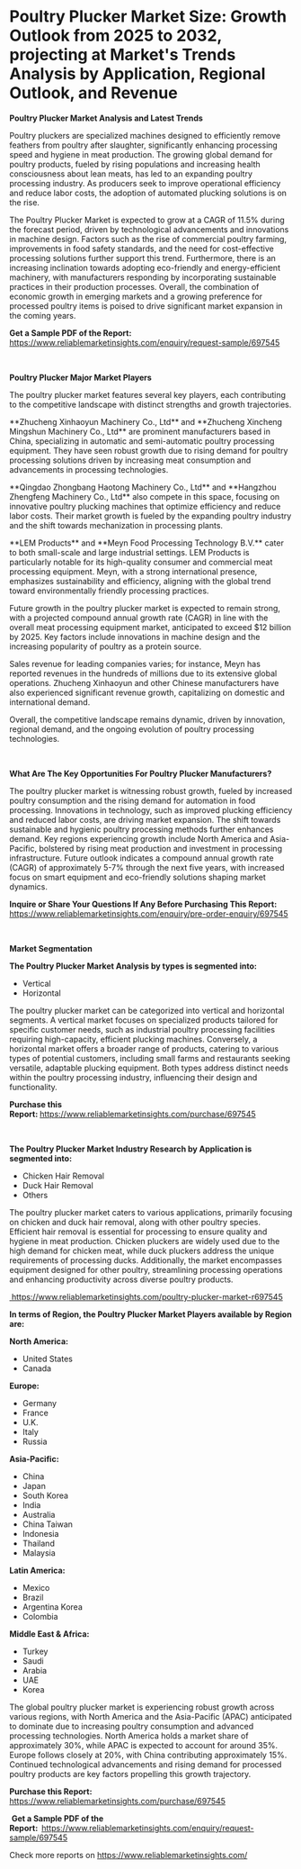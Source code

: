 <p><h1>Poultry Plucker Market Size: Growth Outlook from 2025 to 2032, projecting at Market's Trends Analysis by Application, Regional Outlook, and Revenue</h1></p><p><strong>Poultry Plucker Market Analysis and Latest Trends</strong></p>
<p><p>Poultry pluckers are specialized machines designed to efficiently remove feathers from poultry after slaughter, significantly enhancing processing speed and hygiene in meat production. The growing global demand for poultry products, fueled by rising populations and increasing health consciousness about lean meats, has led to an expanding poultry processing industry. As producers seek to improve operational efficiency and reduce labor costs, the adoption of automated plucking solutions is on the rise.</p><p>The Poultry Plucker Market is expected to grow at a CAGR of 11.5% during the forecast period, driven by technological advancements and innovations in machine design. Factors such as the rise of commercial poultry farming, improvements in food safety standards, and the need for cost-effective processing solutions further support this trend. Furthermore, there is an increasing inclination towards adopting eco-friendly and energy-efficient machinery, with manufacturers responding by incorporating sustainable practices in their production processes. Overall, the combination of economic growth in emerging markets and a growing preference for processed poultry items is poised to drive significant market expansion in the coming years.</p></p>
<p><strong>Get a Sample PDF of the Report:&nbsp;</strong> <a href="https://www.reliablemarketinsights.com/enquiry/request-sample/697545?utm_campaign=2013&utm_medium=2&utm_source=Github&utm_content=ia&utm_term=17022025&utm_id=poultry-plucker">https://www.reliablemarketinsights.com/enquiry/request-sample/697545</a></p>
<p>&nbsp;</p>
<p><strong>Poultry Plucker Major Market Players</strong></p>
<p><p>The poultry plucker market features several key players, each contributing to the competitive landscape with distinct strengths and growth trajectories. </p><p>**Zhucheng Xinhaoyun Machinery Co., Ltd** and **Zhucheng Xincheng Mingshun Machinery Co., Ltd** are prominent manufacturers based in China, specializing in automatic and semi-automatic poultry processing equipment. They have seen robust growth due to rising demand for poultry processing solutions driven by increasing meat consumption and advancements in processing technologies.</p><p>**Qingdao Zhongbang Haotong Machinery Co., Ltd** and **Hangzhou Zhengfeng Machinery Co., Ltd** also compete in this space, focusing on innovative poultry plucking machines that optimize efficiency and reduce labor costs. Their market growth is fueled by the expanding poultry industry and the shift towards mechanization in processing plants.</p><p>**LEM Products** and **Meyn Food Processing Technology B.V.** cater to both small-scale and large industrial settings. LEM Products is particularly notable for its high-quality consumer and commercial meat processing equipment. Meyn, with a strong international presence, emphasizes sustainability and efficiency, aligning with the global trend toward environmentally friendly processing practices.</p><p>Future growth in the poultry plucker market is expected to remain strong, with a projected compound annual growth rate (CAGR) in line with the overall meat processing equipment market, anticipated to exceed $12 billion by 2025. Key factors include innovations in machine design and the increasing popularity of poultry as a protein source.</p><p>Sales revenue for leading companies varies; for instance, Meyn has reported revenues in the hundreds of millions due to its extensive global operations. Zhucheng Xinhaoyun and other Chinese manufacturers have also experienced significant revenue growth, capitalizing on domestic and international demand.</p><p>Overall, the competitive landscape remains dynamic, driven by innovation, regional demand, and the ongoing evolution of poultry processing technologies.</p></p>
<p>&nbsp;</p>
<p><strong>What Are The Key Opportunities For Poultry Plucker Manufacturers?</strong></p>
<p><p>The poultry plucker market is witnessing robust growth, fueled by increased poultry consumption and the rising demand for automation in food processing. Innovations in technology, such as improved plucking efficiency and reduced labor costs, are driving market expansion. The shift towards sustainable and hygienic poultry processing methods further enhances demand. Key regions experiencing growth include North America and Asia-Pacific, bolstered by rising meat production and investment in processing infrastructure. Future outlook indicates a compound annual growth rate (CAGR) of approximately 5-7% through the next five years, with increased focus on smart equipment and eco-friendly solutions shaping market dynamics.</p></p>
<p><strong>Inquire or Share Your Questions If Any Before Purchasing This Report:</strong> <a href="https://www.reliablemarketinsights.com/enquiry/pre-order-enquiry/697545?utm_campaign=2013&utm_medium=2&utm_source=Github&utm_content=ia&utm_term=17022025&utm_id=poultry-plucker">https://www.reliablemarketinsights.com/enquiry/pre-order-enquiry/697545</a></p>
<p>&nbsp;</p>
<p><strong>Market Segmentation</strong></p>
<p><strong>The Poultry Plucker Market Analysis by types is segmented into:</strong></p>
<p><ul><li>Vertical</li><li>Horizontal</li></ul></p>
<p><p>The poultry plucker market can be categorized into vertical and horizontal segments. A vertical market focuses on specialized products tailored for specific customer needs, such as industrial poultry processing facilities requiring high-capacity, efficient plucking machines. Conversely, a horizontal market offers a broader range of products, catering to various types of potential customers, including small farms and restaurants seeking versatile, adaptable plucking equipment. Both types address distinct needs within the poultry processing industry, influencing their design and functionality.</p></p>
<p><strong>Purchase this Report:&nbsp;</strong><a href="https://www.reliablemarketinsights.com/purchase/697545?utm_campaign=2013&utm_medium=2&utm_source=Github&utm_content=ia&utm_term=17022025&utm_id=poultry-plucker">https://www.reliablemarketinsights.com/purchase/697545</a></p>
<p>&nbsp;</p>
<p><strong>The Poultry Plucker Market Industry Research by Application is segmented into:</strong></p>
<p><ul><li>Chicken Hair Removal</li><li>Duck Hair Removal</li><li>Others</li></ul></p>
<p><p>The poultry plucker market caters to various applications, primarily focusing on chicken and duck hair removal, along with other poultry species. Efficient hair removal is essential for processing to ensure quality and hygiene in meat production. Chicken pluckers are widely used due to the high demand for chicken meat, while duck pluckers address the unique requirements of processing ducks. Additionally, the market encompasses equipment designed for other poultry, streamlining processing operations and enhancing productivity across diverse poultry products.</p></p>
<p><a href="https://www.reliablemarketinsights.com/poultry-plucker-market-r697545?utm_campaign=2013&utm_medium=2&utm_source=Github&utm_content=ia&utm_term=17022025&utm_id=poultry-plucker">&nbsp;https://www.reliablemarketinsights.com/poultry-plucker-market-r697545</a></p>
<p><strong>In terms of Region, the Poultry Plucker Market Players available by Region are:</strong></p>
<p>
    <p> <strong> North America: </strong>
        <ul>
            <li>United States</li>
            <li>Canada</li>
        </ul>
        </p> 
    <p> <strong> Europe: </strong>
        <ul>
            <li>Germany</li>
            <li>France</li>
            <li>U.K.</li>
            <li>Italy</li>
            <li>Russia</li>
        </ul>
        </p> 
    <p> <strong> Asia-Pacific: </strong>
        <ul>
            <li>China</li>
            <li>Japan</li>
            <li>South Korea</li>
            <li>India</li>
            <li>Australia</li>
            <li>China Taiwan</li>
            <li>Indonesia</li>
            <li>Thailand</li>
            <li>Malaysia</li>
        </ul>
        </p> 
    <p> <strong> Latin America: </strong>
        <ul>
            <li>Mexico</li>
            <li>Brazil</li>
            <li>Argentina Korea</li>
            <li>Colombia</li>
        </ul>
        </p> 
    <p> <strong> Middle East & Africa: </strong>
        <ul>
            <li>Turkey</li>
            <li>Saudi</li>
            <li>Arabia</li>
            <li>UAE</li>
            <li>Korea</li>
        </ul>
    </p>
    </p>
<p><p>The global poultry plucker market is experiencing robust growth across various regions, with North America and the Asia-Pacific (APAC) anticipated to dominate due to increasing poultry consumption and advanced processing technologies. North America holds a market share of approximately 30%, while APAC is expected to account for around 35%. Europe follows closely at 20%, with China contributing approximately 15%. Continued technological advancements and rising demand for processed poultry products are key factors propelling this growth trajectory.</p></p>
<p><strong>Purchase this Report: </strong><a href="https://www.reliablemarketinsights.com/purchase/697545?utm_campaign=2013&utm_medium=2&utm_source=Github&utm_content=ia&utm_term=17022025&utm_id=poultry-plucker">https://www.reliablemarketinsights.com/purchase/697545</a></p>
<p>&nbsp;<strong>Get a Sample PDF of the Report:&nbsp;&nbsp;</strong><a href="https://www.reliablemarketinsights.com/enquiry/request-sample/697545?utm_campaign=2013&utm_medium=2&utm_source=Github&utm_content=ia&utm_term=17022025&utm_id=poultry-plucker">https://www.reliablemarketinsights.com/enquiry/request-sample/697545</a></p>
<p><strong></strong></p>
<p>Check more reports on <a href="https://www.reliablemarketinsights.com/?utm_campaign=2013&utm_medium=2&utm_source=Github&utm_content=ia&utm_term=17022025&utm_id=poultry-plucker">https://www.reliablemarketinsights.com/</a></p>